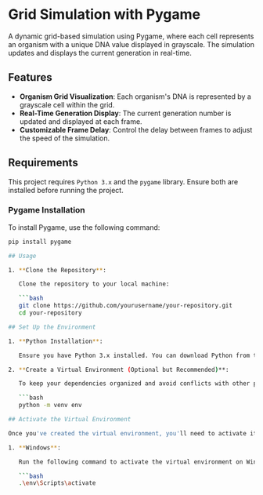 # Grid Simulation with Pygame

A dynamic grid-based simulation using Pygame, where each cell represents an organism with a unique DNA value displayed in grayscale. The simulation updates and displays the current generation in real-time.

## Features

- **Organism Grid Visualization**: Each organism's DNA is represented by a grayscale cell within the grid.
- **Real-Time Generation Display**: The current generation number is updated and displayed at each frame.
- **Customizable Frame Delay**: Control the delay between frames to adjust the speed of the simulation.

## Requirements

This project requires `Python 3.x` and the `pygame` library. Ensure both are installed before running the project.

### Pygame Installation

To install Pygame, use the following command:
```bash
pip install pygame

## Usage

1. **Clone the Repository**:

   Clone the repository to your local machine:

   ```bash
   git clone https://github.com/yourusername/your-repository.git
   cd your-repository

## Set Up the Environment

1. **Python Installation**:

   Ensure you have Python 3.x installed. You can download Python from the [official website](https://www.python.org/downloads/).

2. **Create a Virtual Environment (Optional but Recommended)**:

   To keep your dependencies organized and avoid conflicts with other projects, create a virtual environment:

   ```bash
   python -m venv env

## Activate the Virtual Environment

Once you've created the virtual environment, you'll need to activate it to install dependencies and run the project within that isolated environment.

1. **Windows**:

   Run the following command to activate the virtual environment on Windows:

   ```bash
   .\env\Scripts\activate

